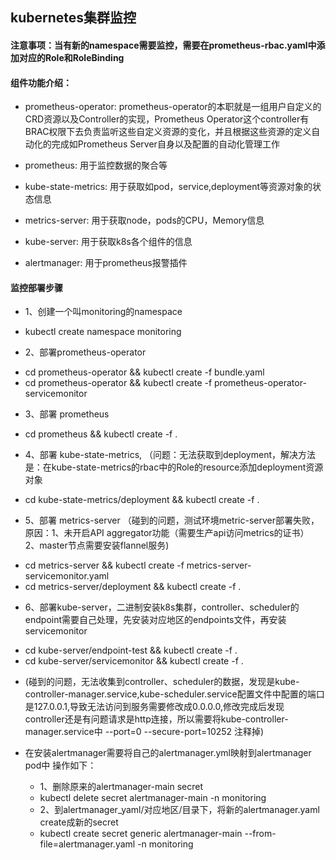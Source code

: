 ## kubernetes集群监控

#### 注意事项：当有新的namespace需要监控，需要在prometheus-rbac.yaml中添加对应的Role和RoleBinding

#### 组件功能介绍：

* prometheus-operator: prometheus-operator的本职就是一组用户自定义的CRD资源以及Controller的实现，Prometheus Operator这个controller有BRAC权限下去负责监听这些自定义资源的变化，并且根据这些资源的定义自动化的完成如Prometheus Server自身以及配置的自动化管理工作

* prometheus: 用于监控数据的聚合等

* kube-state-metrics: 用于获取如pod，service,deployment等资源对象的状态信息

* metrics-server: 用于获取node，pods的CPU，Memory信息

* kube-server: 用于获取k8s各个组件的信息

* alertmanager: 用于prometheus报警插件

#### 监控部署步骤

* 1、创建一个叫monitoring的namespace
- kubectl create namespace monitoring

* 2、部署prometheus-operator
- cd prometheus-operator && kubectl create -f bundle.yaml
- cd prometheus-operator && kubectl create -f prometheus-operator-servicemonitor

* 3、部署 prometheus
- cd prometheus && kubectl create -f .

* 4、部署 kube-state-metrics, （问题：无法获取到deployment，解决方法是：在kube-state-metrics的rbac中的Role的resource添加deployment资源对象
- cd kube-state-metrics/deployment && kubectl create -f .

* 5、部署 metrics-server （碰到的问题，测试环境metric-server部署失败，原因：1、未开启API aggregator功能（需要生产api访问metrics的证书） 2、master节点需要安装flannel服务)
- cd metrics-server && kubectl create -f metrics-server-servicemonitor.yaml
- cd metrics-server/deployment && kubectl create -f .

* 6、部署kube-server，二进制安装k8s集群，controller、scheduler的endpoint需要自己处理，先安装对应地区的endpoints文件，再安装servicemonitor
- cd kube-server/endpoint-test && kubectl create -f .
- cd kube-server/servicemonitor && kubectl create -f .

* (碰到的问题，无法收集到controller、scheduler的数据，发现是kube-controller-manager.service,kube-scheduler.service配置文件中配置的端口是127.0.0.1,导致无法访问到服务需要修改成0.0.0.0,修改完成后发现 controller还是有问题请求是http连接，所以需要将kube-controller-manager.service中 --port=0 --secure-port=10252 注释掉)

* 在安装alertmanager需要将自己的alertmanager.yml映射到alertmanager pod中 操作如下：
    * 1、删除原来的alertmanager-main secret          
    -  kubectl delete secret alertmanager-main -n monitoring   

    * 2、到alertmanager_yaml/对应地区/目录下，将新的alertmanager.yaml create成新的secret  
    - kubectl create secret generic alertmanager-main --from-file=alertmanager.yaml -n monitoring
